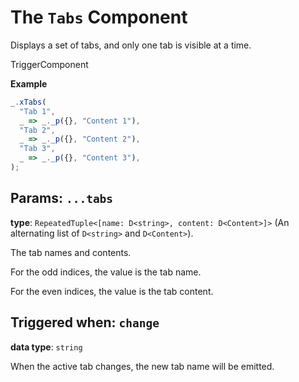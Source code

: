<script setup>
import Kind from "/std-comps/helpers/kind.vue";
import Optional from "/std-comps/helpers/optional.vue";
</script>

# The `Tabs` Component

Displays a set of tabs, and only one tab is visible at a time.

<Kind>TriggerComponent</Kind>

**Example**

```ts
_.xTabs(
  "Tab 1",
  _ => _._p({}, "Content 1"),
  "Tab 2",
  _ => _._p({}, "Content 2"),
  "Tab 3",
  _ => _._p({}, "Content 3"),
);
```

## Params: `...tabs`

**type**: `RepeatedTuple<[name: D<string>, content: D<Content>]>` (An alternating list of `D<string>` and `D<Content>`).

The tab names and contents.

For the odd indices, the value is the tab name.

For the even indices, the value is the tab content.

## Triggered when: `change`

**data type**: `string`

When the active tab changes, the new tab name will be emitted.
